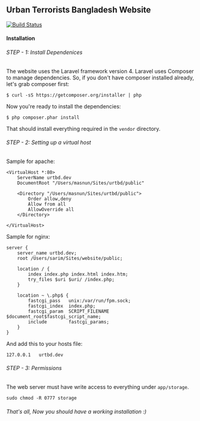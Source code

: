 ## Urban Terrorists Bangladesh Website

[![Build Status](https://travis-ci.org/urtbd/website.png?branch=master)](https://travis-ci.org/urtbd/website)

#### Installation

###### STEP - 1: Install Dependenices

The website uses the Laravel framework version 4. Laravel uses Composer to manage dependencies. So, if you don't have composer installed already, let's grab composer first: 

    $ curl -sS https://getcomposer.org/installer | php 
    
Now you're ready to install the dependencies: 

    $ php composer.phar install 
    

That should install everything required in the `vendor` directory. 


###### STEP - 2: Setting up a virtual host

Sample for apache: 

    <VirtualHost *:80>
        ServerName urtbd.dev
        DocumentRoot "/Users/masnun/Sites/urtbd/public"
        
        <Directory "/Users/masnun/Sites/urtbd/public">
            Order allow,deny
            Allow from all
            AllowOverride all
        </Directory>
        
    </VirtualHost>
    

Sample for nginx:

    server {
        server_name urtbd.dev;
        root /Users/sarim/Sites/website/public;

        location / {
            index index.php index.html index.htm;
            try_files $uri $uri/ /index.php;
        }

        location ~ \.php$ {
            fastcgi_pass   unix:/var/run/fpm.sock;
            fastcgi_index  index.php;
            fastcgi_param  SCRIPT_FILENAME  $document_root$fastcgi_script_name;
            include        fastcgi_params;
        }
    }

And add this to your hosts file: 

    127.0.0.1   urtbd.dev
    
###### STEP - 3: Permissions

The web server must have write access to everything under `app/storage`. 

    sudo chmod -R 0777 storage


###### That's all, Now you should have a working installation :) 



